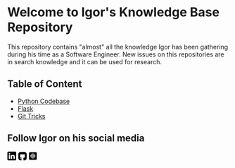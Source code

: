 # Welcome to Igor's Knowledge Base Repository

This repository contains "almost" all the knowledge Igor has been gathering during his time as a Software Engineer. New issues on this repositories are in search knowledge and it can be used for research.

## Table of Content

- [Python Codebase](python/python-codebase.md)
- [Flask](python/frameworks/flask.md)
- [Git Tricks](git/git-tricks.md)

## Follow Igor on his social media

[![LinkedIn](assets/linkedin.png)](https://linkedin.com/in/igormcsouza) [![Github](assets/github.png)](https://github.com/igormcsouza) [![My Website](assets/website.png)](https://igormcsouza.github.io/)
